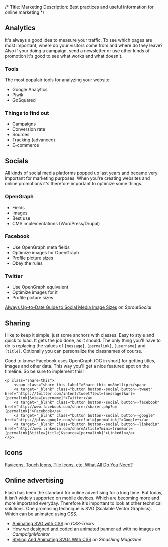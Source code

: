 /*
Title: Marketing
Description: Best practices and useful information for online marketing
*/


## Analytics

It's always a good idea to measure your traffic. To see which pages are most important, where do your visitors come from and where do they leave? Also if your doing a campaign, send a newsletter or use other kinds of promotion it's good to see what works and what doesn't.

### Tools

The most populair tools for analyzing your website:

- Google Analytics
- Piwik
- GoSquared

### Things to find out

- Campaigns
- Conversion rate
- Sources
- Tracking (advanced)
- E-commerce


## Socials

All kinds of social media platforms popped up last years and became very important for marketing purposes. When you're creating websites and online promotions it's therefore important to optimize some things.

### OpenGraph

- Fields
- Images
- Best use
- CMS implementations (WordPress/Drupal)

### Facebook

- Use OpenGraph meta fields
- Optimize images for OpenGraph
- Profile picture sizes
- Obey the rules

### Twitter

- Use OpenGraph equivalent
- Optimize images for it
- Profile picture sizes

[Always Up-to-Date Guide to Social Media Image Sizes](sproutsocial.com/insights/social-media-image-sizes-guide/) *on SproutSocial*


## Sharing

I like to keep it simple, just some anchors with classes. Easy to style and quick to load. It gets the job done, as it should. The only thing you'll have to do is replacing the values of `[message]`, `[permalink]`, `[username]` and `[title]`. Optionally you can personalize the classnames of course.

Good to know: Facebook uses OpenGraph (OG in short) for getting titles, images and other data. This way you'll get a nice featured spot on the timeline. So be sure to implement this!

	<p class="share-this">
		<span class="share-this-label">Share this on&hellip;</span>
		<a target="_blank" class="button button--social button--tweet" href="https://twitter.com/intent/tweet?text=[message]&url=[permalink]&via=[username]">Twitter</a>
		<a target="_blank" class="button button--social button--facebook" href="http://www.facebook.com/sharer/sharer.php?u=[permalink]">Facebook</a>
 		<a target="_blank" class="button button--social button--google" href="https://plus.google.com/share?url=[permalink]">Google+</a>
		<a target="_blank" class="button button--social button--linkedin" href="http://www.linkedin.com/shareArticle?mini=true&url=[permalink]&title=[title]&source=[permalink]">LinkedIn</a>
	</p>


## Icons

[Favicons, Touch Icons, Tile Icons, etc. What All Do You Need?](http://css-tricks.com/favicon-quiz/)


## Online advertising

Flash has been the standard for online advertising for a long time. But today, it isn't widely supported on mobile devices. Which are becoming more and more importand everyday. Therefore it's important to look at other technical solutions. One promosing technique is SVG (Scalable Vector Graphics). Which can be animated using CSS.

* [Animating SVG with CSS](http://css-tricks.com/animating-svg-css/) *on CSS-Tricks*
* [How we designed and coded an animated banner ad with no images](https://www.campaignmonitor.com/blog/post/4288/coding-animated-banner-ad-no-images) *on CampaignMonitor*
* [Styling And Animating SVGs With CSS](http://www.smashingmagazine.com/2014/11/03/styling-and-animating-svgs-with-css/) *on Smashing Magazine*
